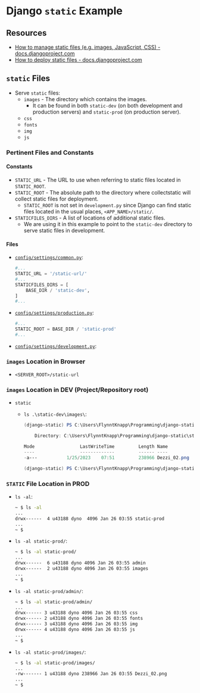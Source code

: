# Django `static` Example

## Resources

* [How to manage static files (e.g. images, JavaScript, CSS) - docs.djangoproject.com](https://docs.djangoproject.com/en/4.0/howto/static-files/)
* [How to deploy static files - docs.djangoproject.com](https://docs.djangoproject.com/en/4.0/howto/static-files/deployment/)

## `static` Files

* Serve `static` files:
  * `images` - The directory which contains the images.
    * It can be found in both `static-dev` (on both development and production servers) and `static-prod` (on production server).
  * `css`
  * `fonts`
  * `img`
  * `js`

### Pertinent Files and Constants

#### Constants

* `STATIC_URL` - The URL to use when referring to static files located in `STATIC_ROOT`.
* `STATIC_ROOT` - The absolute path to the directory where collectstatic will collect static files for deployment.
  * `STATIC_ROOT` is not set in `development.py` since Django can find static files located in the usual places, `<APP_NAME>/static/`.
* `STATICFILES_DIRS` - A list of locations of additional static files.
  * We are using it in this example to point to the `static-dev` directory to serve static files in development.

#### Files

* [`config/settings/common.py`](./config/settings/common.py):

  ```python
  #...
  STATIC_URL = '/static-url/'
  #...
  STATICFILES_DIRS = [
      BASE_DIR / 'static-dev',
  ]
  #...
  ```

* [`config/settings/production.py`](./config/settings/production.py):
  
    ```python
    #...
    STATIC_ROOT = BASE_DIR / 'static-prod'
    #...
    ```

* [`config/settings/development.py`](./config/settings/development.py):

### `images` Location in Browser

* `<SERVER_ROOT>/static-url`

### `images` Location in DEV (Project/Repository root)

* `static`
  * `ls .\static-dev\images\`:

    ```powershell
    (django-static) PS C:\Users\FlynntKnapp\Programming\django-static> ls .\static-dev\images\
    
        Directory: C:\Users\FlynntKnapp\Programming\django-static\static-dev\images
    
    Mode                 LastWriteTime         Length Name
    ----                 -------------         ------ ----
    -a---           1/25/2023    07:51         238966 Dezzi_02.png
    
    (django-static) PS C:\Users\FlynntKnapp\Programming\django-static>
    ```

### `STATIC` File Location in PROD

* `ls -al`:

  ```bash
  ~ $ ls -al
  ...
  drwx------  4 u43188 dyno  4096 Jan 26 03:55 static-prod
  ...
  ~ $
  ```

* `ls -al static-prod/`:

  ```bash
  ~ $ ls -al static-prod/
  ...
  drwx------  6 u43188 dyno 4096 Jan 26 03:55 admin
  drwx------  2 u43188 dyno 4096 Jan 26 03:55 images
  ...
  ~ $
  ```

* `ls -al static-prod/admin/`:

  ```bash
  ~ $ ls -al static-prod/admin/
  ...
  drwx------ 3 u43188 dyno 4096 Jan 26 03:55 css
  drwx------ 2 u43188 dyno 4096 Jan 26 03:55 fonts
  drwx------ 3 u43188 dyno 4096 Jan 26 03:55 img
  drwx------ 4 u43188 dyno 4096 Jan 26 03:55 js
  ...
  ~ $
  ```

* `ls -al static-prod/images/`:

  ```bash
  ~ $ ls -al static-prod/images/
  ...
  -rw------- 1 u43188 dyno 238966 Jan 26 03:55 Dezzi_02.png
  ...
  ~ $
  ```
